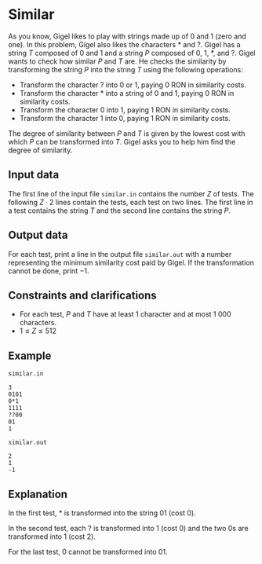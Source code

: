 # Similar

As you know, Gigel likes to play with strings made up of $0$ and $1$ (zero and one). In this problem, Gigel also likes the characters $*$ and $?$. Gigel has a string $T$ composed of $0$ and $1$ and a string $P$ composed of $0$, $1$, $*$, and $?$. Gigel wants to check how similar $P$ and $T$ are. He checks the similarity by transforming the string $P$ into the string $T$ using the following operations:
- Transform the character $?$ into $0$ or $1$, paying $0$ RON in similarity costs.
- Transform the character $*$ into a string of $0$ and $1$, paying $0$ RON in similarity costs.
- Transform the character $0$ into $1$, paying $1$ RON in similarity costs.
- Transform the character $1$ into $0$, paying $1$ RON in similarity costs.

The degree of similarity between $P$ and $T$ is given by the lowest cost with which $P$ can be transformed into $T$. Gigel asks you to help him find the degree of similarity.

## Input data

The first line of the input file `similar.in` contains the number $Z$ of tests. The following $Z \cdot 2$ lines contain the tests, each test on two lines. The first line in a test contains the string $T$ and the second line contains the string $P$.

## Output data

For each test, print a line in the output file `similar.out` with a number representing the minimum similarity cost paid by Gigel. If the transformation cannot be done, print $-1$.

## Constraints and clarifications

- For each test, $P$ and $T$ have at least $1$ character and at most $1\ 000$ characters.
- $1 \leq Z \leq 512$

## Example

`similar.in`
```
3
0101
0*1
1111
??00
01
1
```

`similar.out`
```
2
1
-1
```

## Explanation

In the first test, $*$ is transformed into the string $01$ (cost $0$).

In the second test, each $?$ is transformed into $1$ (cost $0$) and the two $0$s are transformed into $1$ (cost $2$).

For the last test, $0$ cannot be transformed into $01$.